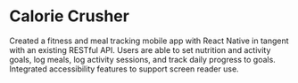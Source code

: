 # Calorie Crusher
Created a fitness and meal tracking mobile app with React Native in tangent with an existing RESTful API. Users are able to set nutrition and activity goals, log meals, log activity sessions, and track daily progress to goals. Integrated accessibility features to support screen reader use.
